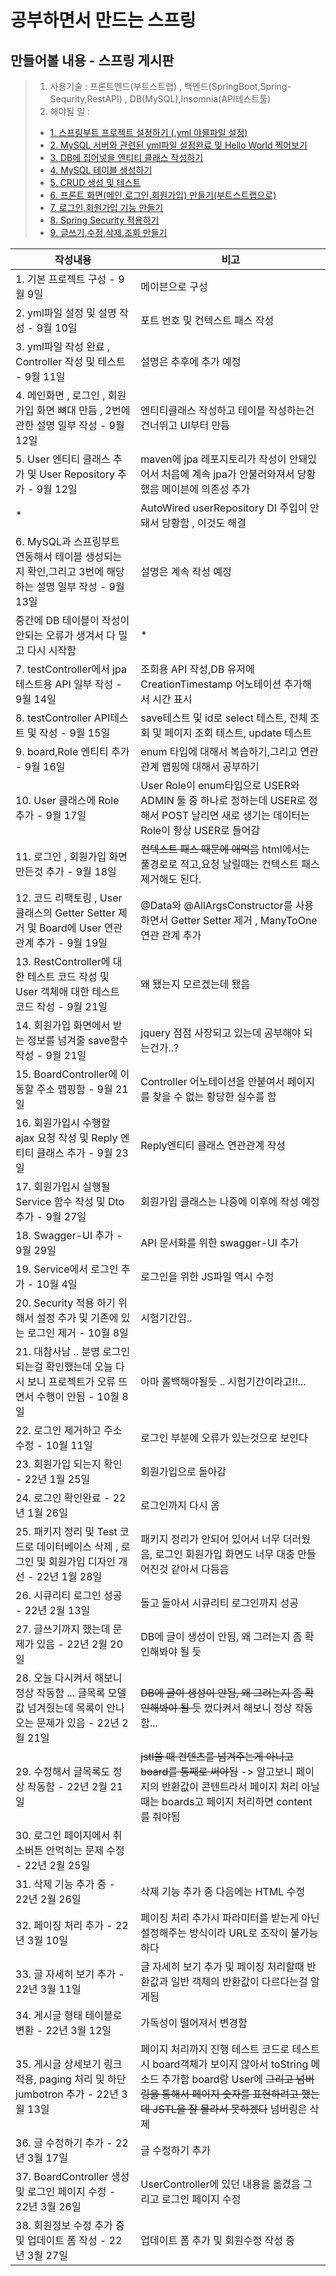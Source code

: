 # 공부하면서 만드는 스프링


## 만들어볼 내용 - 스프링 게시판

> 1. 사용기술 : 프론트엔드(부트스트랩) , 백엔드(SpringBoot,Spring-Sequrity,RestAPI) , DB(MySQL),Insomnia(API테스트툴)
> 2. 해야될 일 :
>   - [1. 스프링부트 프로젝트 설정하기 (.yml 야믈파일 설정)](https://github.com/LeeJongAnn/SpringBoot-Study/tree/master/memory/1%EB%B2%88)
>   - [2. MySQL 서버와 관련된 yml파일 설정완료 및  Hello World 찍어보기](https://github.com/LeeJongAnn/SpringBoot-Study/tree/master/memory/2%EB%B2%88)
>   - [3. DB에 집어넣을 엔티티 클래스 작성하기](https://github.com/LeeJongAnn/SpringBoot-Study/tree/master/memory/3%EB%B2%88)
>   - [4. MySQL 테이블 생성하기](https://github.com/LeeJongAnn/SpringBoot-Study/blob/master/memory/4%EB%B2%88/README.md)
>   - [5. CRUD 생성 및 테스트](https://github.com/LeeJongAnn/SpringBoot-Study/blob/master/memory/5%EB%B2%88/README.md)
>   - [6. 프론트 화면(메인,로그인,회원가입) 만들기(부트스트랩으로)](https://github.com/LeeJongAnn/SpringBoot-Study/tree/master/memory/6%EB%B2%88)
>   - [7. 로그인,회원가입 기능 만들기](https://github.com/LeeJongAnn/SpringBoot-Study/tree/master/memory/7%EB%B2%88)
>   - [8. Spring Security 적용하기]()
>   - [9. 글쓰기,수정,삭제,조회 만들기]()

| 작성내용                                                                    | 비고                                                                                                                                  |
|-------------------------------------------------------------------------|-------------------------------------------------------------------------------------------------------------------------------------|
| 1. 기본 프로젝트 구성 - 9월 9일                                                   | 메이븐으로 구성                                                                                                                            |
| 2. yml파일 설정 및 설명 작성 - 9월 10일                                            | 포트 번호 및 컨텍스트 패스 작성                                                                                                                  |
| 3. yml파일 작성 완료 , Controller 작성 및 테스트 - 9월 11일                           | 설명은 추후에 추가 예정                                                                                                                       |
| 4. 메인화면 , 로그인 , 회원가입 화면 뼈대 만듬 , 2번에 관한 설명 일부 작성 - 9월 12일                | 엔티티클래스 작성하고 테이블 작성하는건 건너뛰고 UI부터 만듬                                                                                                  |
| 5. User 엔티티 클래스 추가 및 User Repository 추가  - 9월 12일                       | maven에 jpa 레포지토리가 작성이 안돼있어서 처음에 계속 jpa가 안불러와져서 당황했음 메이븐에 의존성 추가                                                                     
| *                                                                       | AutoWired userRepository DI 주입이 안돼서 당황함 , 이것도 해결                                                                                    |
| 6. MySQL과 스프링부트 연동해서 테이블 생성되는지 확인,그리고 3번에 해당하는 설명 일부 작성  - 9월 13일       | 설명은 계속 작성 예정                                                                                                                        |
| 중간에 DB 테이블이 작성이 안되는 오류가 생겨서 다 밀고 다시 시작함                                 | *                                                                                                                                   |
| 7. testController에서 jpa 테스트용 API 일부 작성 - 9월 14일                         | 조회용 API 작성,DB 유저에 CreationTimestamp 어노테이션 추가해서 시간 표시                                                                                |
| 8. testController API테스트 및 작성 - 9월 15일                                  | save테스트 및 id로 select 테스트, 전체 조회 및 페이지 조회 테스트, update 테스트                                                                            |
| 9. board,Role 엔티티 추가 - 9월 16일                                           | enum 타입에 대해서 복습하기,그리고 연관관계 맵핑에 대해서 공부하기                                                                                             |
| 10. User 클래스에 Role 추가 - 9월 17일                                          | User Role이 enum타입으로 USER와 ADMIN 둘 중 하나로 정하는데 USER로 정해서 POST 날리면 새로 생기는 데이터는 Role이 항상 USER로 들어감                                      |
| 11. 로그인 , 회원가입 화면 만든것 추가 - 9월 18일                                       | ~~컨텍스트 패스 때문에 애먹음~~ html에서는 풀경로로 적고,요청 날릴때는 컨텍스트 패스 제거해도 된다.                                                                        |
| 12. 코드 리팩토링 , User 클래스의 Getter Setter 제거 및 Board에 User 연관관계 추가 - 9월 19일 | @Data와 @AllArgsConstructor를 사용하면서 Getter Setter 제거 , ManyToOne 연관 관계 추가                                                             |
| 13. RestController에 대한 테스트 코드 작성 및 User 객체애 대한 테스트 코드 작성 - 9월 21일       | 왜 됐는지 모르겠는데 됐음                                                                                                                      |
| 14. 회원가입 화면에서 받는 정보를 넘겨줄 save함수 작성 - 9월 21일                             | jquery 점점 사장되고 있는데 공부해야 되는건가..?                                                                                                     |
| 15. BoardController에 이동할 주소 맵핑함 - 9월 21일                                | Controller 어노테이션을 안붙여서 페이지를 찾을 수 없는 황당한 실수를 함                                                                                       |
| 16. 회원가입시 수행할 ajax 요청 작성 및 Reply 엔티티 클래스 추가 - 9월 23일                    | Reply엔티티 클래스 연관관계 작성                                                                                                                |
| 17. 회원가입시 실행될 Service 함수 작성 및 Dto 추가 - 9월 27일                           | 회원가입 클래스는 나중에 이후에 작성 예정                                                                                                             |
| 18. Swagger-UI 추가 - 9월 29일                                              | API 문서화를 위한 swagger-UI 추가                                                                                                           |
| 19. Service에서 로그인 추가 - 10월 4일                                           | 로그인을 위한 JS파일 역시 수정                                                                                                                  |
| 20. Security 적용 하기 위해서 설정 추가 및 기존에 있는 로그인 제거 - 10월 8일                   | 시험기간임..                                                                                                                             |
| 21. 대참사남 .. 분명 로그인 되는걸 확인했는데 오늘 다시 보니 프로젝트가 오류 뜨면서 수행이 안됨 - 10월 8일      | 아마 롤백해야될듯 .. 시험기간이라고!!...                                                                                                           |
| 22. 로그인 제거하고 주소 수정 - 10월 11일                                            | 로그인 부분에 오류가 있는것으로 보인다                                                                                                               |
| 23. 회원가입 되는지 확인 - 22년 1월 25일                                            | 회원가입으로 돌아감                                                                                                                          |
| 24. 로그인 확인완료 - 22년 1월 26일                                               | 로그인까지 다시 옴                                                                                                                          |
| 25. 패키지 정리 및 Test 코드로 데이터베이스 삭제 , 로그인 및 회원가입 디자인 개선 - 22년 1월 28일        | 패키지 정리가 안되어 있어서 너무 더러웠음, 로그인 회원가입 화면도 너무 대충 만들어진것 같아서 다듬음                                                                           |
| 26. 시큐리티 로그인 성공 - 22년 2월 13일                                            | 돌고 돌아서 시큐리티 로그인까지 성공                                                                                                                |
| 27. 글쓰기까지 했는데 문제가 있음 - 22년 2월 20일                                       | DB에 글이 생성이 안됨, 왜 그러는지 좀 확인해봐야 될 듯                                                                                                   |
| 28. 오늘 다시켜서 해보니 정상 작동함 ... 글목록 모델 값 넘겨줬는데 목록이 안나오는 문제가 있음 - 22년 2월 21일  | ~~DB에 글이 생성이 안됨, 왜 그러는지 좀 확인해봐야 될 듯~~ 껐다켜서 해보니 정상 작동함...                                                                            |
| 29. 수정해서 글목록도 정상 작동함 - 22년 2월 21일                                       | ~~jstl쓸 때 컨텐츠를 넘겨주는게 아니고 board를 통째로 써야됨~~ -> 알고보니 페이지의 반환값이 콘텐트라서 페이지 처리 아닐때는 boards고 페이지 처리하면 content를 줘야됨                         |
| 30. 로그인 페이지에서 취소버튼 안먹히는 문제 수정 - 22년 2월 25일                              |                                                                                                                                     |
| 31. 삭제 기능 추가 중 - 22년 2월 26일                                             | 삭제 기능 추가 중 다음에는 HTML 수정                                                                                                             |
| 32. 페이징 처리 추가 - 22년 3월 10일                                              | 페이징 처리 추가시 파라미터를 받는게 아닌 설정해주는 방식이라 URL로 조작이 불가능하다                                                                                   |
| 33. 글 자세히 보기 추가 - 22년 3월 11일                                            | 글 자세히 보기 추가 및 페이징 처리할때 반환값과 일반 객체의 반환값이 다르다는걸 알게됨                                                                                   |
| 34. 게시글 형태 테이블로 변환 - 22년 3월 12일                                         | 가독성이 떨어져서 변경함                                                                                                                       |
| 35. 게시글 상세보기 링크 적용, paging 처리 및 하단 jumbotron 추가 - 22년 3월 13일            | 페이지 처리까지 진행 테스트 코드로 테스트시 board객체가 보이지 않아서 toString 메소드 추가함 board랑 User에 ~~그리고 넘버링을 통해서 페이지 숫자를 표현하려고 했는데 JSTL을 잘 몰라서 못하겠다~~ 넘버링은 삭제 |
| 36. 글 수정하기 추가 - 22년 3월 17일                                              | 글 수정하기 추가                                                                                                                           |
| 37. BoardController 생성 및 로그인 페이지 수정  - 22년 3월 26일                       | UserController에 있던 내용을 옮겼음 그리고 로그인 페이지 수정                                                                                           |
| 38. 회원정보 수정 추가 중 및 업데이트 폼 작성  - 22년 3월 27일                              | 업데이트 폼 추가 및 회원수정 작성 중                                                                                                               |
